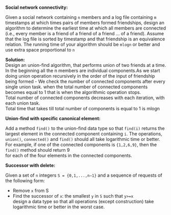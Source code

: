 
**Social network connectivity:**  

Given a social network containing `n` members and a log file containing `m` timestamps at which times pairs of members formed friendships, design an algorithm to determine the earliest time at which all members are connected (i.e., every member is a friend of a friend of a friend ... of a friend). Assume that the log file is sorted by timestamp and that friendship is an equivalence relation. The running time of your algorithm should be `mlogn` or better and use extra space proportional to `n` 

**Solution:**  
Design an union-find algorithm, that performs union of two friends at a time. In the beginning all the n members are individual components.As we start doing union operation recursively in the order of the input of friendship being formed - We check the number of connected components after every single union task. when the total number of connected components becomes equal to 1 that is when the algorithmic operation stops.  
Total number of connected components decreases with each iteration, with each union task.  
Total time that takes till total number of components is equal to 1 is mlogn
     



**Union-find with specific canonical element:**  

Add a method `find()` to the union-find data type so that `find(i)` returns the largest element in the connected component containing `i`. The operations, `union()`, `connected()` and `find()` should all take logarithmic time or better.  
     For example, if one of the connected components is `{1,2,6,9}`, then the `find()` method should return 9  
     for each of the four elements in the connected components.  
     
     
     
**Successor with delete:**  

Given a set of `n` integers `S = {0,1,...,n−1}` and a sequence of requests of the following form:  
   + Remove `x` from S
   + Find the successor of `x`: the smallest `y` in `S` such that `y>=x`  
design a data type so that all operations (except construction) take logarithmic time or better in the worst case.
     

     
